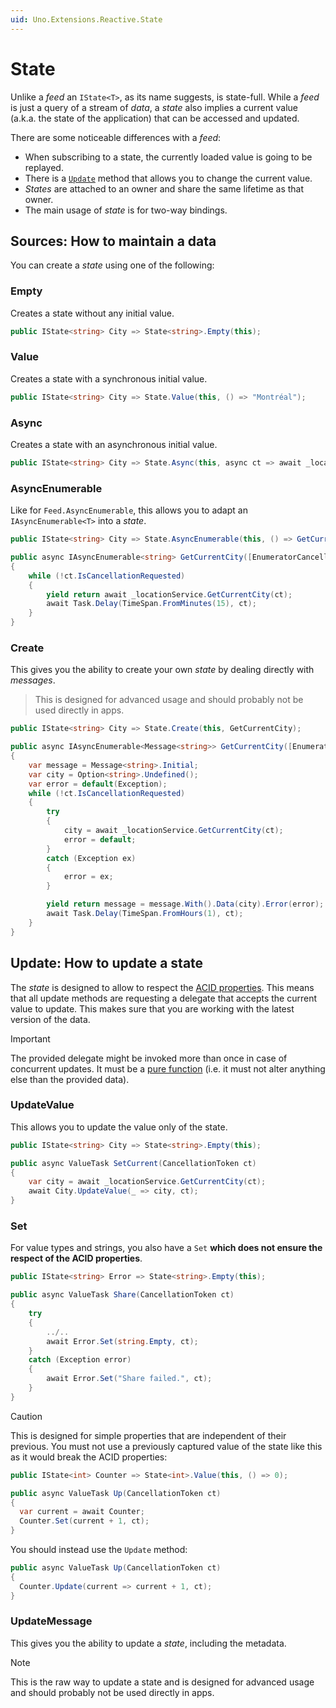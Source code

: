 ```yaml
---
uid: Uno.Extensions.Reactive.State
---
```

# State

Unlike a _feed_ an `IState<T>`, as its name suggests, is state-full.
While a _feed_ is just a query of a stream of _data_, a _state_ also implies a current value (a.k.a. the state of the application) that can be accessed and updated.

There are some noticeable differences with a _feed_:

* When subscribing to a state, the currently loaded value is going to be replayed.
* There is a [`Update`](#update) method that allows you to change the current value.
* _States_ are attached to an owner and share the same lifetime as that owner.
* The main usage of _state_ is for two-way bindings.

## Sources: How to maintain a data

You can create a _state_ using one of the following:

### Empty

Creates a state without any initial value.

```csharp
public IState<string> City => State<string>.Empty(this);
```

### Value

Creates a state with a synchronous initial value.

```csharp
public IState<string> City => State.Value(this, () => "Montréal");
```

### Async

Creates a state with an asynchronous initial value.

```csharp
public IState<string> City => State.Async(this, async ct => await _locationService.GetCurrentCity(ct));
```

### AsyncEnumerable

Like for `Feed.AsyncEnumerable`, this allows you to adapt an `IAsyncEnumerable<T>` into a _state_.

```csharp
public IState<string> City => State.AsyncEnumerable(this, () => GetCurrentCity());

public async IAsyncEnumerable<string> GetCurrentCity([EnumeratorCancellation] CancellationToken ct = default)
{
	while (!ct.IsCancellationRequested)
	{
		yield return await _locationService.GetCurrentCity(ct);
		await Task.Delay(TimeSpan.FromMinutes(15), ct);
	}
}
```

### Create

This gives you the ability to create your own _state_ by dealing directly with _messages_.

> This is designed for advanced usage and should probably not be used directly in apps.

```csharp
public IState<string> City => State.Create(this, GetCurrentCity);

public async IAsyncEnumerable<Message<string>> GetCurrentCity([EnumeratorCancellation] CancellationToken ct = default)
{
	var message = Message<string>.Initial;
	var city = Option<string>.Undefined();
	var error = default(Exception);
	while (!ct.IsCancellationRequested)
	{
		try
		{
			city = await _locationService.GetCurrentCity(ct);
			error = default;
		}
		catch (Exception ex)
		{
			error = ex;
		}

		yield return message = message.With().Data(city).Error(error);
		await Task.Delay(TimeSpan.FromHours(1), ct);
	}
}
```

## Update: How to update a state

The _state_ is designed to allow to respect the [ACID properties](https://en.wikipedia.org/wiki/ACID).
This means that all update methods are requesting a delegate that accepts the current value to update.
This makes sure that you are working with the latest version of the data.

> [!IMPORTANT]
> The provided delegate might be invoked more than once in case of concurrent updates.
> It must be a [pure function](https://en.wikipedia.org/wiki/Pure_function) (i.e. it must not alter anything else than the provided data).

### UpdateValue

This allows you to update the value only of the state.

```csharp
public IState<string> City => State<string>.Empty(this);

public async ValueTask SetCurrent(CancellationToken ct)
{
	var city = await _locationService.GetCurrentCity(ct);
	await City.UpdateValue(_ => city, ct);
}
```

### Set

For value types and strings, you also have a `Set` **which does not ensure the respect of the ACID properties**.

```csharp
public IState<string> Error => State<string>.Empty(this);

public async ValueTask Share(CancellationToken ct)
{
	try
	{
		../..
		await Error.Set(string.Empty, ct);
	}
	catch (Exception error)
	{
		await Error.Set("Share failed.", ct);
	}
}
```

> [!CAUTION]
> This is designed for simple properties that are independent of their previous.
> You must not use a previously captured value of the state like this as it would break the ACID properties:
>
> ```csharp
> public IState<int> Counter => State<int>.Value(this, () => 0);
>
> public async ValueTask Up(CancellationToken ct)
> {
> 	var current = await Counter;
> 	Counter.Set(current + 1, ct);
> }
> ```
>
> You should instead use the `Update` method:
>
> ```csharp
> public async ValueTask Up(CancellationToken ct)
> {
> 	Counter.Update(current => current + 1, ct);
> }
> ```

### UpdateMessage

This gives you the ability to update a _state_, including the metadata.

> [!NOTE]
> This is the raw way to update a state and is designed for advanced usage and should probably not be used directly in apps.
